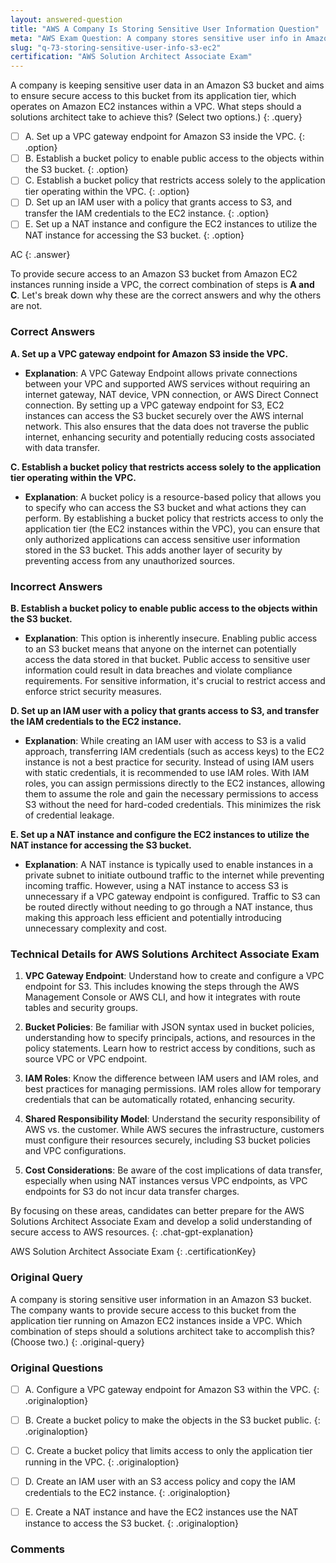 ```yaml
---
layout: answered-question
title: "AWS A Company Is Storing Sensitive User Information Question"
meta: "AWS Exam Question: A company stores sensitive user info in Amazon S3 and needs secure access from EC2 instances in a VPC. What steps should be taken? Answer: VPC, EC2."
slug: "q-73-storing-sensitive-user-info-s3-ec2"
certification: "AWS Solution Architect Associate Exam"
---
```



 A company is keeping sensitive user data in an Amazon S3 bucket and aims to ensure secure access to this bucket from its application tier, which operates on Amazon EC2 instances within a VPC. What steps should a solutions architect take to achieve this? (Select two options.)
{: .query}

- [ ] A. Set up a VPC gateway endpoint for Amazon S3 inside the VPC.
{: .option}
- [ ] B. Establish a bucket policy to enable public access to the objects within the S3 bucket.
{: .option}
- [ ] C. Establish a bucket policy that restricts access solely to the application tier operating within the VPC.
{: .option}
- [ ] D. Set up an IAM user with a policy that grants access to S3, and transfer the IAM credentials to the EC2 instance.
{: .option}
- [ ] E. Set up a NAT instance and configure the EC2 instances to utilize the NAT instance for accessing the S3 bucket.
{: .option}

AC
{: .answer}

To provide secure access to an Amazon S3 bucket from Amazon EC2 instances running inside a VPC, the correct combination of steps is **A and C**. Let's break down why these are the correct answers and why the others are not.

### Correct Answers

**A. Set up a VPC gateway endpoint for Amazon S3 inside the VPC.**

- **Explanation**: A VPC Gateway Endpoint allows private connections between your VPC and supported AWS services without requiring an internet gateway, NAT device, VPN connection, or AWS Direct Connect connection. By setting up a VPC gateway endpoint for S3, EC2 instances can access the S3 bucket securely over the AWS internal network. This also ensures that the data does not traverse the public internet, enhancing security and potentially reducing costs associated with data transfer.

**C. Establish a bucket policy that restricts access solely to the application tier operating within the VPC.**

- **Explanation**: A bucket policy is a resource-based policy that allows you to specify who can access the S3 bucket and what actions they can perform. By establishing a bucket policy that restricts access to only the application tier (the EC2 instances within the VPC), you can ensure that only authorized applications can access sensitive user information stored in the S3 bucket. This adds another layer of security by preventing access from any unauthorized sources.

### Incorrect Answers

**B. Establish a bucket policy to enable public access to the objects within the S3 bucket.**

- **Explanation**: This option is inherently insecure. Enabling public access to an S3 bucket means that anyone on the internet can potentially access the data stored in that bucket. Public access to sensitive user information could result in data breaches and violate compliance requirements. For sensitive information, it's crucial to restrict access and enforce strict security measures.

**D. Set up an IAM user with a policy that grants access to S3, and transfer the IAM credentials to the EC2 instance.**

- **Explanation**: While creating an IAM user with access to S3 is a valid approach, transferring IAM credentials (such as access keys) to the EC2 instance is not a best practice for security. Instead of using IAM users with static credentials, it is recommended to use IAM roles. With IAM roles, you can assign permissions directly to the EC2 instances, allowing them to assume the role and gain the necessary permissions to access S3 without the need for hard-coded credentials. This minimizes the risk of credential leakage.

**E. Set up a NAT instance and configure the EC2 instances to utilize the NAT instance for accessing the S3 bucket.**

- **Explanation**: A NAT instance is typically used to enable instances in a private subnet to initiate outbound traffic to the internet while preventing incoming traffic. However, using a NAT instance to access S3 is unnecessary if a VPC gateway endpoint is configured. Traffic to S3 can be routed directly without needing to go through a NAT instance, thus making this approach less efficient and potentially introducing unnecessary complexity and cost.

### Technical Details for AWS Solutions Architect Associate Exam

1. **VPC Gateway Endpoint**: Understand how to create and configure a VPC endpoint for S3. This includes knowing the steps through the AWS Management Console or AWS CLI, and how it integrates with route tables and security groups.

2. **Bucket Policies**: Be familiar with JSON syntax used in bucket policies, understanding how to specify principals, actions, and resources in the policy statements. Learn how to restrict access by conditions, such as source VPC or VPC endpoint.

3. **IAM Roles**: Know the difference between IAM users and IAM roles, and best practices for managing permissions. IAM roles allow for temporary credentials that can be automatically rotated, enhancing security.

4. **Shared Responsibility Model**: Understand the security responsibility of AWS vs. the customer. While AWS secures the infrastructure, customers must configure their resources securely, including S3 bucket policies and VPC configurations.

5. **Cost Considerations**: Be aware of the cost implications of data transfer, especially when using NAT instances versus VPC endpoints, as VPC endpoints for S3 do not incur data transfer charges.

By focusing on these areas, candidates can better prepare for the AWS Solutions Architect Associate Exam and develop a solid understanding of secure access to AWS resources.
{: .chat-gpt-explanation}

AWS Solution Architect Associate Exam
{: .certificationKey}

### Original Query

A company is storing sensitive user information in an Amazon S3 bucket. The company wants to provide secure access to this bucket from the application tier running on Amazon EC2 instances inside a VPC.
Which combination of steps should a solutions architect take to accomplish this? (Choose two.)
{: .original-query}

### Original Questions

- [ ] A. Configure a VPC gateway endpoint for Amazon S3 within the VPC.
{: .originaloption}
- [ ] B. Create a bucket policy to make the objects in the S3 bucket public.
{: .originaloption}
- [ ] C. Create a bucket policy that limits access to only the application tier running in the VPC.
{: .originaloption}
- [ ] D. Create an IAM user with an S3 access policy and copy the IAM credentials to the EC2 instance.
{: .originaloption}
- [ ] E. Create a NAT instance and have the EC2 instances use the NAT instance to access the S3 bucket.
{: .originaloption}


### Comments

